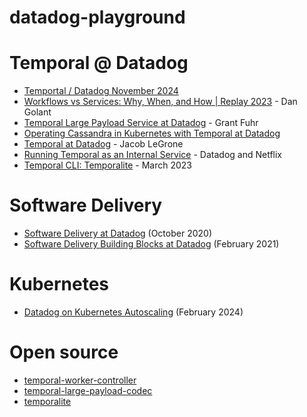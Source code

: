 # datadog-playground


# Temporal @ Datadog

- [Temportal / Datadog November 2024](https://www.youtube.com/watch?v=rTkE8SO6NKQ)
- [Workflows vs Services: Why, When, and How | Replay 2023](https://www.youtube.com/watch?v=1jtMc6C-_-U) - Dan Golant
- [Temporal Large Payload Service at Datadog](https://www.youtube.com/watch?v=0BNEi2skUdg) - Grant Fuhr
- [Operating Cassandra in Kubernetes with Temporal at Datadog](https://www.youtube.com/watch?v=_vnXUOfKNQ0)
- [Temporal at Datadog](https://www.youtube.com/watch?v=LxgkAoTSI8Q) - Jacob LeGrone
- [Running Temporal as an Internal Service](https://www.youtube.com/watch?v=jbw702SBhp4) - Datadog and Netflix
- [Temporal CLI: Temporalite](https://www.youtube.com/watch?v=-BJRQmNCi2I) - March 2023

# Software Delivery
- [Software Delivery at Datadog](https://www.youtube.com/watch?v=H67uuwVO1tc) (October 2020)
- [Software Delivery Building Blocks at Datadog](https://www.youtube.com/watch?v=eWFpl-nzGsY) (February 2021)

# Kubernetes
- [Datadog on Kubernetes Autoscaling](https://www.youtube.com/watch?v=gvQvtJAw630) (February 2024)

# Open source
- [temporal-worker-controller](https://github.com/DataDog/temporal-worker-controller)
- [temporal-large-payload-codec](https://github.com/DataDog/temporal-large-payload-codec)
- [temporalite](https://temporal.io/blog/temporalite-the-foundation-of-the-new-temporal-cli-experience)

